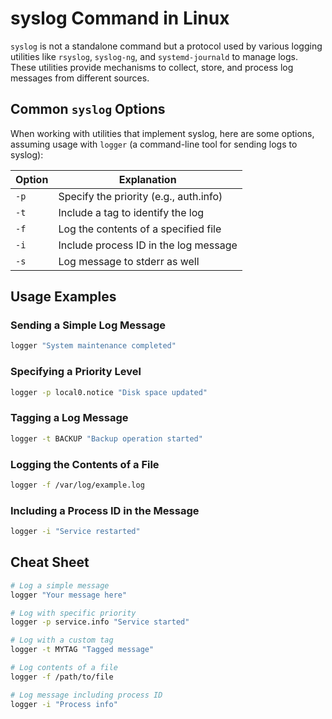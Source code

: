 # syslog Command in Linux

`syslog` is not a standalone command but a protocol used by various logging utilities like `rsyslog`, `syslog-ng`, and `systemd-journald` to manage logs. These utilities provide mechanisms to collect, store, and process log messages from different sources.

## Common `syslog` Options

When working with utilities that implement syslog, here are some options, assuming usage with `logger` (a command-line tool for sending logs to syslog):

| Option      | Explanation                            |
|-------------|----------------------------------------|
| `-p`        | Specify the priority (e.g., auth.info) |
| `-t`        | Include a tag to identify the log      |
| `-f`        | Log the contents of a specified file   |
| `-i`        | Include process ID in the log message  |
| `-s`        | Log message to stderr as well          |

## Usage Examples

### Sending a Simple Log Message
```bash
logger "System maintenance completed"
```

### Specifying a Priority Level
```bash
logger -p local0.notice "Disk space updated"
```

### Tagging a Log Message
```bash
logger -t BACKUP "Backup operation started"
```

### Logging the Contents of a File
```bash
logger -f /var/log/example.log
```

### Including a Process ID in the Message
```bash
logger -i "Service restarted"
```

## Cheat Sheet

```bash
# Log a simple message
logger "Your message here"

# Log with specific priority
logger -p service.info "Service started"

# Log with a custom tag
logger -t MYTAG "Tagged message"

# Log contents of a file
logger -f /path/to/file

# Log message including process ID
logger -i "Process info"
```
